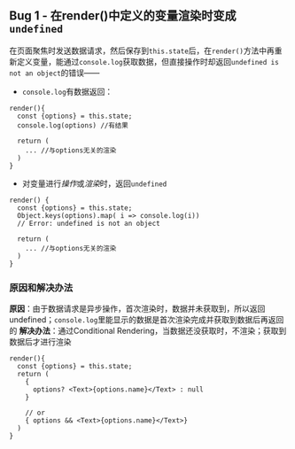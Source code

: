 ## Bug 1 - 在render()中定义的变量渲染时变成`undefined`
在页面聚焦时发送数据请求，然后保存到`this.state`后，在`render()`方法中再重新定义变量，能通过`console.log`获取数据，但直接操作时却返回`undefined is not an object`的错误——
+ `console.log`有数据返回：
```
render(){
  const {options} = this.state;
  console.log(options) //有结果

  return (
    ... //与options无关的渲染
  )
}
```

+ 对变量进行*操作*或*渲染*时，返回`undefined`
```
render() {
  const {options} = this.state;
  Object.keys(options).map( i => console.log(i))
  // Error: undefined is not an object

  return (
    ... //与options无关的渲染
  )
}
```

### 原因和解决办法
**原因**：由于数据请求是异步操作，首次渲染时，数据并未获取到，所以返回undefined；`console.log`里能显示的数据是首次渲染完成并获取到数据后再返回的
**解决办法**：通过<span class="postRelated">Conditional Rendering</span>，当数据还没获取时，不渲染；获取到数据后才进行渲染
```
render(){
  const {options} = this.state;
  return (
    {
      options? <Text>{options.name}</Text> : null
    }

    // or
    { options && <Text>{options.name}</Text>}
  )
}
```
